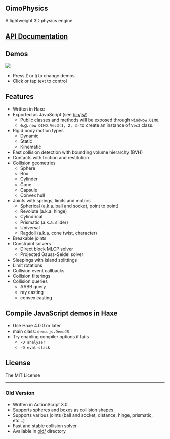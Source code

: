 OimoPhysics
---

A lightweight 3D physics engine.

## [API Documentation](https://saharan.github.io/OimoPhysics/)

## Demos
<a href="http://el-ement.com/etc/oimo/demos/"><img src="http://el-ement.com/etc/oimo/demos/thumbnail.png"></a>
* Press `E` or `Q` to change demos
* Click or tap text to control

## Features
* Written in Haxe
* Exported as JavaScript (see [bin/js/](./bin/js))
	* Public classes and methods will be exposed through `windwow.OIMO`.
	* e.g. `new OIMO.Vec3(1, 2, 3)` to create an instance of `Vec3` class.
* Rigid body motion types
	* Dynamic
	* Static
	* Kinematic
* Fast collision detection with bounding volume hierarchy (BVH)
* Contacts with friction and restitution
* Collision geometries
	* Sphere
	* Box
	* Cylinder
	* Cone
	* Capsule
	* Convex hull
* Joints with springs, limits and motors
	* Spherical (a.k.a. ball and socket, point to point)
	* Revolute (a.k.a. hinge)
	* Cylindrical
	* Prismatic (a.k.a. slider)
	* Universal
	* Ragdoll (a.k.a. cone twist, character)
* Breakable joints
* Constraint solvers
	* Direct block MLCP solver
	* Projected Gauss-Seidel solver
* Sleepings with island splittings
* Limit rotations
* Collision event callbacks
* Collision filterings
* Collision queries
	* AABB query
	* ray casting
	* convex casting

## Compile JavaScript demos in Haxe
* Use Haxe 4.0.0 or later
* main class: `demo.js.DemoJS`
* Try enabling compiler options if fails
	* `-D analyzer`
	* `-D eval-stack`

## License
The MIT License

---

### Old Version
* Written in ActionScript 3.0
* Supports spheres and boxes as collision shapes
* Supports various joints (ball and socket, distance, hinge, prismatic, etc...)
* Fast and stable collision solver
* Available in [old/](./old) directory
